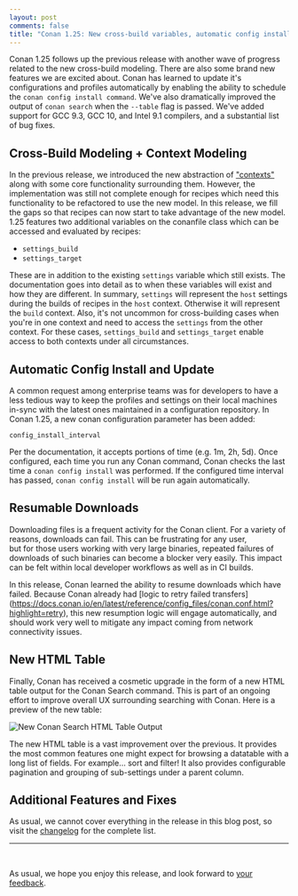 ```yaml
---
layout: post 
comments: false 
title: "Conan 1.25: New cross-build variables, automatic config install, Resumable downloads, New HTML Table"
---
```


Conan 1.25 follows up the previous release with another wave of progress related
to the new cross-build modeling. There are also some brand new features we are
excited about. Conan has learned to update it's configurations and profiles 
automatically by enabling the ability to schedule the 
`conan config install command`. We've also dramatically improved the output of
 `conan search` when the `--table` flag is passed. We've added support for 
 GCC 9.3, GCC 10, and Intel 9.1 compilers, and a substantial list of bug fixes. 

## Cross-Build Modeling + Context Modeling  

In the previous release, we introduced the new abstraction of ["contexts"](https://docs.conan.io/en/latest/devtools/build_requires.html#build-and-host-contexts)
along with some core functionality surrounding them. However, the implementation 
was still not complete enough for recipes which need this functionality
to be refactored to use the new model.  In this release, we fill the gaps so 
that recipes can now start to take advantage of the new model.  
1.25 features two additional variables on the conanfile class which can be
accessed and evaluated by recipes:
- `settings_build`
- `settings_target`

These are in addition to the existing `settings` variable which still exists. 
The documentation goes into detail as to when these variables will exist and
how they are different. In summary, `settings` will represent the `host` 
settings during the builds of recipes in the `host` context. Otherwise it will
represent the `build` context. Also, it's not uncommon for cross-building 
cases when you're in one context and need to access the `settings` from the 
other context. For these cases, `settings_build` and `settings_target` enable 
access to both contexts under all circumstances.

## Automatic Config Install and Update  

A common request among enterprise teams was for developers to have a less
tedious way to keep the profiles and settings on their local machines in-sync 
with the latest ones maintained in a configuration repository.  In Conan 1.25, 
a new conan configuration parameter has been added: 

`config_install_interval`

Per the documentation, it accepts portions of time (e.g. 1m, 2h, 5d). Once 
configured, each time you run any Conan command, Conan checks the last time a 
`conan config install` was performed. If the configured time interval has 
passed, `conan config install` will be run again automatically.

## Resumable Downloads 

Downloading files is a frequent activity for the Conan client. For a 
variety of reasons, downloads can fail. This can be frustrating for any user,   
but for those users working with very large binaries, repeated failures
of downloads of such binaries can become a blocker very easily.  This impact
can be felt within local developer workflows as well as in CI builds.  

In this release, Conan learned the ability to resume downloads which have 
failed. Because Conan already had [logic to retry failed transfers]
(https://docs.conan.io/en/latest/reference/config_files/conan.conf.html?highlight=retry), 
this new resumption logic will engage automatically, and should work very well 
to mitigate any impact coming from network connectivity issues.

## New HTML Table

Finally, Conan has received a cosmetic upgrade in the form of a new HTML table
output for the Conan Search command. This is part of an ongoing effort to 
improve overall UX surrounding searching with Conan. Here is a preview of the 
new table: 

<p class="centered">
    <img src="{{ site.url }}/assets/post_images/2020-05-04/new-conan-search-table.png" align="center" alt="New Conan Search HTML Table Output"/>
</p>

The new HTML table is a vast improvement over the previous.  It provides
the most common features one might expect for browsing a datatable with a
long list of fields.  For example...  sort and filter!  It also provides 
configurable pagination and grouping of sub-settings under a parent column.


## Additional Features and Fixes  

As usual, we cannot cover everything in the release in this blog post, so visit 
the [changelog]( https://docs.conan.io/en/latest/changelog.html#may-2020) for 
the complete list. 


-----------
<br>

As usual, we hope you enjoy this release, and look forward to [your
feedback](https://github.com/conan-io/conan/issues). 
